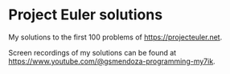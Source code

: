 # Project Euler solutions

My solutions to the first 100 problems of https://projecteuler.net.

Screen recordings of my solutions can be found at https://www.youtube.com/@gsmendoza-programming-my7ik.
